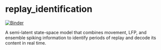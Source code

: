 # replay_identification
[![Binder](https://mybinder.org/badge.svg)](https://mybinder.org/v2/gh/Eden-Kramer-Lab/replay_identification/python-version)

A semi-latent state-space model that combines movement, LFP, and ensemble spiking information to identify periods of replay and decode its content in real time.
